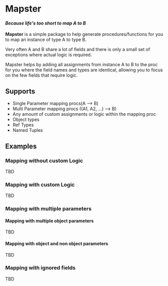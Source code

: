 # Mapster
#### _Because life's too short to map A to B_
**Mapster** is a simple package to help generate procedures/functions for you to map an instance of type A to type B.

Very often A and B share a lot of fields and there is only a small set of exceptions where actual logic is required.

Mapster helps by adding all assignments from instance A to B to the proc for you where the field names and types are identical, allowing you to focus on the few fields that require logic.

## Supports
- Single Parameter mapping procs(A --> B)
- Multi Parameter mapping procs ((A1, A2, ...) --> B)
- Any amount of custom assignments or logic within the mapping proc
- Object types
- Ref Types
- Named Tuples

## Examples
### Mapping without custom Logic
TBD
### Mapping with custom Logic
TBD

### Mapping with multiple parameters
#### Mapping with multiple object parameters
TBD
#### Mapping with object and non object parameters
TBD
### Mapping with ignored fields
TBD
